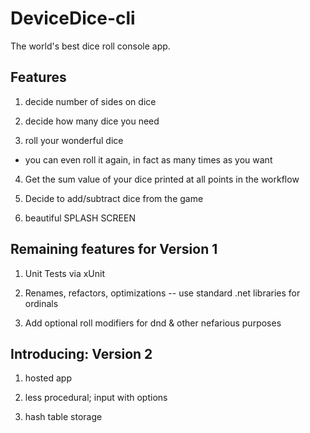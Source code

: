 ﻿<H1> DeviceDice-cli </H2>

The world's best dice roll console app.

<H2>Features</H2>

1. decide number of sides on dice

2. decide how many dice you need

3. roll your wonderful dice
  * you can even roll it again, in fact as many times as you want
  
 4. Get the sum value of your dice printed at all points in the workflow
 
 5. Decide to add/subtract dice from the game
 
 6. beautiful SPLASH SCREEN
  
<H2> Remaining features for Version 1 </H2>

1. Unit Tests via xUnit

2. Renames, refactors, optimizations -- use standard .net libraries for ordinals

3. Add optional roll modifiers for dnd & other nefarious purposes

<H2> Introducing: Version 2 </H2>

1. hosted app

2. less procedural; input with options

3. hash table storage
